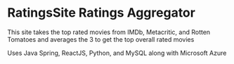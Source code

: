 # RatingsSite Ratings Aggregator
This site takes the top rated movies from IMDb, Metacritic, and Rotten Tomatoes and averages the 3 to get the top overall rated movies

Uses Java Spring, ReactJS, Python, and MySQL along with Microsoft Azure

